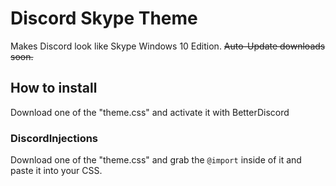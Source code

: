 # Discord Skype Theme
Makes Discord look like Skype Windows 10 Edition.
~~Auto-Update downloads soon.~~
## How to install
Download one of the "theme.css" and activate it with BetterDiscord
### DiscordInjections
Download one of the "theme.css" and grab the `@import` inside of it and paste it into your CSS. 
